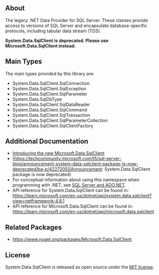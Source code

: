 ## About

The legacy .NET Data Provider for SQL Server. These classes provide access to versions of SQL Server and encapsulate database-specific protocols, including tabular data stream (TDS).

**System.Data.SqlClient is deprecated. Please use Microsoft.Data.SqlClient instead.**

## Main Types

The main types provided by this library are:

- System.Data.SqlClient.SqlConnection
- System.Data.SqlClient.SqlException
- System.Data.SqlClient.SqlParameter
- System.Data.SqlDbType
- System.Data.SqlClient.SqlDataReader
- System.Data.SqlClient.SqlCommand
- System.Data.SqlClient.SqlTransaction
- System.Data.SqlClient.SqlParameterCollection
- System.Data.SqlClient.SqlClientFactory

## Additional Documentation

- [Introducing the new Microsoft.Data.SqlClient](https://devblogs.microsoft.com/dotnet/introducing-the-new-microsoftdatasqlclient/)
- [https://techcommunity.microsoft.com/t5/sql-server-blog/announcement-system-data-sqlclient-package-is-now-deprecated/ba-p/4227205](Announcement: System.Data.SqlClient package is now deprecated)
- For conceptual information about using this namespace when programming with .NET, see [SQL Server and ADO.NET](https://learn.microsoft.com/en-us/dotnet/framework/data/adonet/sql/).
- API reference for System.Data.SqlClient can be found in: https://learn.microsoft.com/en-us/dotnet/api/system.data.sqlclient?view=netframework-4.8.1
- API reference for Microsoft.Data.SqlClient can be found in: https://learn.microsoft.com/en-us/dotnet/api/microsoft.data.sqlclient

## Related Packages

- https://www.nuget.org/packages/Microsoft.Data.SqlClient

## License

System.Data.SqlClient is released as open source under the [MIT license](https://licenses.nuget.org/MIT).
